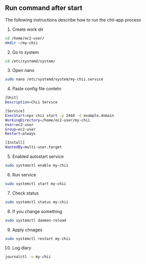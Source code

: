 ## Run command after start
The following instructions describe how to run the chii-app process

1. Create work dir
```bash
cd /home/ec2-user/
mkdir ~/my-chii
```
2. Go to system
```bash
cd /etc/systemd/system/
```
3. Open nano
```bash
sudo nano /etc/systemd/system/my-chii.service
```
4. Paste config file contetn
```bash
[Unit]
Description=Chii Service

[Service]
ExecStart=npx chii start -p 2444 -d example.domain
WorkingDirectory=/home/ec2-user/my-chii
User=ec2-user
Group=ec2-user
Restart=always

[Install]
WantedBy=multi-user.target
```
5. Enabled autostart service
```bash
sudo systemctl enable my-chii
```
6. Run service
```bash
sudo systemctl start my-chii
```
7. Check status
```bash
sudo systemctl status my-chii
```
8. If you change something
```bash
sudo systemctl daemon-reload
```
9. Apply chnages
```bash
sudo systemctl restart my-chii
```
10. Log diary
```bash
journalctl -u my-chii
```